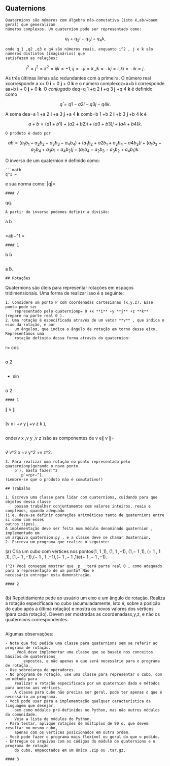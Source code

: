 ## Quaternions

```
Quaternions são números com álgebra não-comutativa (isto é,ab̸=baem geral) que generalizam
números complexos. Um quaternion pode ser representado como:
```
```math
q_1 +q_2 i +q_3 j +q_4 k ,
```
```
onde q_1 ,q2 ,q3 e q4 são números reais, enquanto i^2 , j e k são números distintos (imaginários) que
satisfazem as relações:
```
```math
i^2 = j^2 = k^2 = ijk = − 1 ,
ij =− ji = k ,
jk =− kj = i ,
ki =− ik = j.
```
As três últimas linhas são redundantes com a primeira. O número real xcorresponde a
x+ 0 **i** + 0 **j** + 0 **k** e o número complexoz=a+b **i** corresponde aa+b **i** + 0 **j** + 0 **k**.
O _conjugado_ deq=q 1 +q 2 **i** +q 3 **j** +q 4 **k** é definido como

```math
q ̄=q 1 −q 2 i −q 3 j −q 4 k.
```
A soma dea=a 1 +a 2 **i** +a 3 **j** +a 4 **k** comb=b 1 +b 2 **i** +b 3 **j** +b 4 **k** é

```math
a+b= (a 1 +b 1 ) + (a 2 +b 2 ) i + (a 3 +b 3 ) j + (a 4 +b 4 ) k.
```
```
O produto é dado por
```
```math
ab = (a_1 b_1 −a_2 b_2 −a_3 b_3 −a_4 b_4 )
+ (a_1 b_2 +a 2 b_1 +a_3 b_4 −a 4 b_3 ) i
+ (a_1 b_3 −a_2 b_4 +a_3 b_1 +a_4 b_2 ) j
+ (a_1 b_4 +a_2 b_3 −a_3 b_2 +a_4 b_1 ) k.

```
O inverso de um quaternion é definido como:
```
```math
q^1 =
```
e sua norma como:
|q|=
```
#### √

```
qq. ̄
```
A partir do inverso podemos definir a divisão:

```
a
b
```
```
=ab−^1 =
```
#### 1

```
b ̄b
```
```
a ̄b.
```
## Rotações

```
Quaternions são úteis para representar rotações em espaços tridimensionais. Uma forma de
realizar isso é a seguinte:
```
1. Considere um ponto P com coordenadas cartesianas (x,y,z). Esse ponto pode ser
    representado pelo quaternionp= 0 +x **i** +y **j** +z **k** (repare na parte real 0 ).
2. Uma rotação é especificada através de um vetor **v** , que indica o eixo da rotação, e por
    um ânguloα, que indica o ângulo de rotação em torno desse eixo. Representamos uma
    rotação definida dessa forma através do quaternion:

```
r= cos
```
```
α
2
```
```
+ sin
```
```
α
2
```
#### 1

```
∥ v ∥
```
```
(v x i +v y j +v z k ),
```
```
onde(v x ,v y ,v z )são as componentes de v e∥ v ∥=
```
```
√
v^2 x +v y^2 +v z^2.
```
3. Para realizar uma rotação no ponto representado pelo quaternionp(gerando o novo ponto
    p′), basta fazer:^2
       p′=rpr−^1.
(Lembre-se que o produto não é comutativo!)

## Trabalho

1. Escreva uma classe para lidar com quaternions, cuidando para que objetos dessa classe
    possam trabalhar conjuntamente com valores inteiros, reais e complexos, quando adequado
(i.e. deve-se definir operações aritméticas tanto de quaternions entre si como com esses
outros tipos).
A implementação deve ser feita num módulo denominado quaternion , implementado em
um arquivo quaternion.py , e a classe deve se chamar Quaternion.
2. Escreva um programa que realize o seguinte:

```
(a) Cria um cubo com vértices nos pontos(1, 1 ,1), (1, 1 ,−1), (1,− 1 ,1), (− 1 , 1 ,1),
(1,− 1 ,−1),(− 1 , 1 ,−1),(− 1 ,− 1 ,1)e(− 1 ,− 1 ,−1).
```
(^2) Você consegue mostrar que _p_ ′terá parte real 0 , como adequado para a representação de um ponto? Não é
necessário entregar esta demonstração.

#### 2


```
(b) Repetidamente pede ao usuário um eixo e um ângulo de rotação. Realiza a rotação
especificada no cubo (acumuladamente, isto é, sobre a posição do cubo após a última
rotação) e mostra os novos valores dos vértices (para cada rotação). Devem ser
mostradas as coordenadasx,y,z, e não os quaternions correspondentes.
```
```
Algumas observações:
```
- Note que foi pedida uma classe para quaternions sem se referir ao programa de rotação.
    _Você deve implementar uma classe que se baseie nos conceitos básicos de quaternions_
       _expostos, e não apenas o que será necessário para o programa de rotação._
- Use sobrecarga de operadores.
- No programa de rotação, use uma classe para representar o cubo, com um método para
    realizar a rotação especificada por um quaternion dado e métodos para acesso aos vértices.
    A classe para cubo não precisa ser geral, pode ter apenas o que é necessário ao programa.
- Você pode usar para a implementação qualquer característica da linguagem que desejar,
    bem como módulos pré-definidos no Python, mas não outros módulos da comunidade.
    Veja a lista de módulos do Python.
- Para testar, aplique rotações de múltiplos de 90 o, que devem resultar no mesmo cubo,
    apenas com os vértices posicionados em outra ordem.
- Você pode fazer o programa mais flexível ou geral do que o pedido.
- Entregue os arquivos com os códigos do módulo de quaternions e o programa de rotação
    do cubo, empacotados em um único .zip ou .tar.gz.

#### 3
